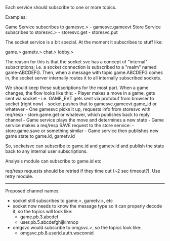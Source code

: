 Each service should subscribe to one or more topics.

Examples:

Game Service subscribes to gamesvc.> - gamesvc.gameevt
Store Service subscribes to storesvc.> - storesvc.get - storesvc.put

The socket service is a bit special. At the moment it subscribes to stuff like:

game.>
gametv.>
chat.>
lobby.>

The reason for this is that the socket svc has a concept of "internal" subscriptions; i.e. a socket connection is subscribed to a "realm" named game-ABCDEFG. Then, when a message with topic game.ABCDEFG comes in, the socket server internally routes it to all internally subscribed sockets.

We should keep these subscriptions for the most part. When a game changes, the flow looks like this: - Player makes a move in a game, gets sent via socket - i.e. GAME_EVT gets sent via protobuf from browser to socket (right now) - socket pushes that to gamesvc.gameevt.game_id or whatever - One gamesvc picks it up, requests info from storesvc with req/resp - store.game.get or whatever, which publishes back to reply channel - Game service plays the move and determines a new state - Game service makes a req/resp SAVE request to the store service: - store.game.save or something similar - Game service then publishes new game state to game.id, gametv.id

So, socketsvc can subscribe to game.id and gametv.id and publish the state back to any internal user subscriptions.

Analysis module can subscribe to game.id etc

req/resp requests should be retried if they time out (~2 sec timeout?). Use retry module.

---

Proposed channel names:

- socket still subscribes to game.>, gametv.>, etc
- socket now needs to know the message type so it can properly decode it, so the topics will look like:
  - game.pb.3.abcdef
  - user.pb.5.abcdefghijklmnop
- omgsvc would subscribe to omgsvc.>, so the topics look like:
  - omgsvc.pb.8.userid.auth.wsconnid
